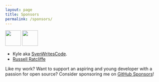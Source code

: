 ```yaml
---
layout: page
title: Sponsors
permalink: /sponsors/
---
```


<a href="https://github.com/SvenWritesCode"><img src="https://avatars2.githubusercontent.com/u/7458951?s=460&u=f4826fe80efc759290675b6a4694ff4cf2a965fb&v=4" height=50 width=50/></a>
<a href="https://github.com/RusseII"><img src="https://avatars.githubusercontent.com/u/15036618?v=4" height=50 width=50/></a>


- Kyle aka [SvenWritesCode](https://github.com/SvenWritesCode). 
- [Russell Ratcliffe](https://github.com/RusseII) 

Like my work? Want to support an aspiring and young developer with a passion for open source? Consider sponsoring me on [GitHub Sponsors](https://github.com/sponsors/chand1012)!